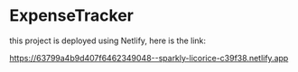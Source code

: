 # ExpenseTracker

this project is deployed using Netlify, here is the link: 

https://63799a4b9d407f6462349048--sparkly-licorice-c39f38.netlify.app

